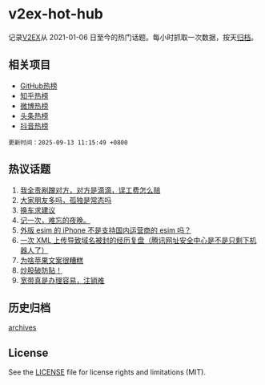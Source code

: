 # v2ex-hot-hub

 记录[V2EX](https://www.v2ex.com/)从 2021-01-06 日至今的热门话题。每小时抓取一次数据，按天[归档](archives)。
 
 ## 相关项目

- [GitHub热榜](https://github.com/lonnyzhang423/github-hot-hub)
- [知乎热榜](https://github.com/lonnyzhang423/zhihu-hot-hub)
- [微博热榜](https://github.com/lonnyzhang423/weibo-hot-hub)
- [头条热榜](https://github.com/lonnyzhang423/toutiao-hot-hub)
- [抖音热榜](https://github.com/lonnyzhang423/douyin-hot-hub)


 `更新时间：2025-09-13 11:15:49 +0800`

## 热议话题

1. [我全责剐蹭对方，对方是滴滴，误工费怎么赔](https://www.v2ex.com/t/1158760)
1. [大家朋友多吗，孤独是常态吗](https://www.v2ex.com/t/1158791)
1. [换车求建议](https://www.v2ex.com/t/1158754)
1. [记一次，难忘的夜晚。](https://www.v2ex.com/t/1158844)
1. [外版 esim 的 iPhone 不是支持国内运营商的 esim 吗？](https://www.v2ex.com/t/1158901)
1. [一次 XML 上传导致域名被封的经历复盘（腾讯网址安全中心是不是只剩下机器人了）](https://www.v2ex.com/t/1158792)
1. [为啥苹果文案很糟糕](https://www.v2ex.com/t/1158769)
1. [炒股破防贴！](https://www.v2ex.com/t/1158788)
1. [宽带真是办理容易，注销难](https://www.v2ex.com/t/1158793)

## 历史归档

[archives](archives)

## License

See the [LICENSE](LICENSE) file for license rights and limitations (MIT).
